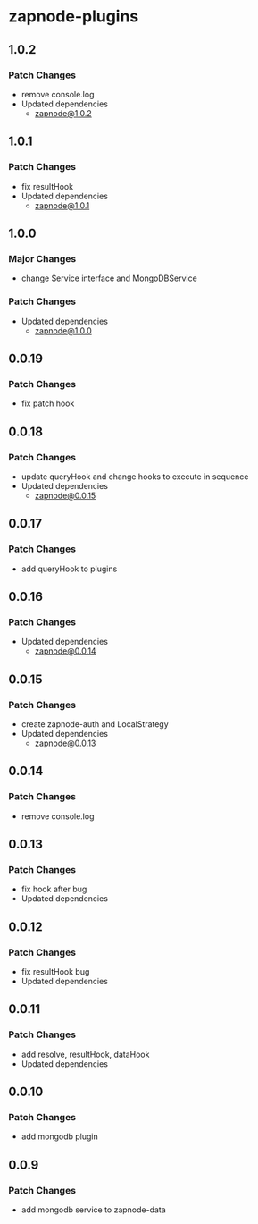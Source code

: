 # zapnode-plugins

## 1.0.2

### Patch Changes

- remove console.log
- Updated dependencies
  - zapnode@1.0.2

## 1.0.1

### Patch Changes

- fix resultHook
- Updated dependencies
  - zapnode@1.0.1

## 1.0.0

### Major Changes

- change Service interface and MongoDBService

### Patch Changes

- Updated dependencies
  - zapnode@1.0.0

## 0.0.19

### Patch Changes

- fix patch hook

## 0.0.18

### Patch Changes

- update queryHook and change hooks to execute in sequence
- Updated dependencies
  - zapnode@0.0.15

## 0.0.17

### Patch Changes

- add queryHook to plugins

## 0.0.16

### Patch Changes

- Updated dependencies
  - zapnode@0.0.14

## 0.0.15

### Patch Changes

- create zapnode-auth and LocalStrategy
- Updated dependencies
  - zapnode@0.0.13

## 0.0.14

### Patch Changes

- remove console.log

## 0.0.13

### Patch Changes

- fix hook after bug
- Updated dependencies

## 0.0.12

### Patch Changes

- fix resultHook bug
- Updated dependencies

## 0.0.11

### Patch Changes

- add resolve, resultHook, dataHook
- Updated dependencies

## 0.0.10

### Patch Changes

- add mongodb plugin

## 0.0.9

### Patch Changes

- add mongodb service to zapnode-data

